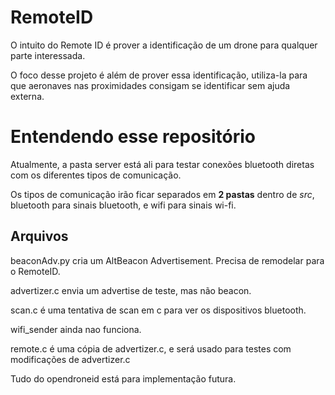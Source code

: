 # RemoteID
O intuito do Remote ID é prover a identificação de um drone para qualquer parte interessada.

O foco desse projeto é além de prover essa identificação, utiliza-la para que aeronaves nas proximidades consigam se identificar sem ajuda externa.

# Entendendo esse repositório
Atualmente, a pasta server está ali para testar conexões bluetooth diretas com os diferentes tipos de comunicação.

Os tipos de comunicação irão ficar separados em **2 pastas** dentro de *src*, bluetooth para sinais bluetooth, e wifi para sinais wi-fi.

## Arquivos

beaconAdv.py cria um AltBeacon Advertisement. Precisa de remodelar para o RemoteID.

advertizer.c envia um advertise de teste, mas não beacon.

scan.c é uma tentativa de scan em c para ver os dispositivos bluetooth.

wifi_sender ainda nao funciona.

remote.c é uma cópia de advertizer.c, e será usado para testes com modificações de advertizer.c



Tudo do opendroneid está para implementação futura.
